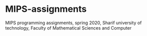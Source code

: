 # MIPS-assignments
MIPS programming assignments, spring 2020, Sharif university of technology, Faculty of Mathematical Sciences and Computer
